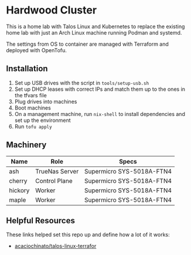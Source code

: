 # Hardwood Cluster

This is a home lab with Talos Linux and Kubernetes to replace the existing home lab with just an Arch Linux machine running Podman and systemd.

The settings from OS to container are managed with Terraform and deployed with OpenTofu.

## Installation

1. Set up USB drives with the script in `tools/setup-usb.sh`
2. Set up DHCP leases with correct IPs and match them up to the ones in the tfvars file
3. Plug drives into machines
4. Boot machines
5. On a management machine, run `nix-shell` to install dependencies and set up the environment
6. Run `tofu apply`

## Machinery

| Name    | Role           | Specs                     |
| ------- | -------------- | ------------------------- |
| ash     | TrueNas Server | Supermicro SYS-5018A-FTN4 |
| cherry  | Control Plane  | Supermicro SYS-5018A-FTN4 |
| hickory | Worker         | Supermicro SYS-5018A-FTN4 |
| maple   | Worker         | Supermicro SYS-5018A-FTN4 |

## Helpful Resources

These links helped set this repo up and define how a lot of it works:

- [acaciochinato/talos-linux-terrafor](https://github.com/acaciochinato/talos-linux-terraform)
